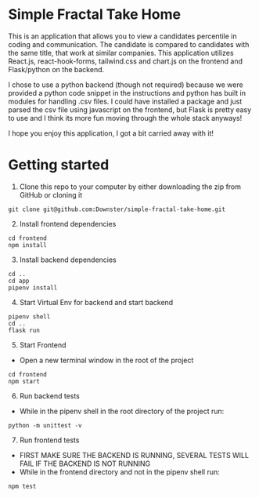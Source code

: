 # Simple Fractal Take Home

This is an application that allows you to view a candidates percentile in coding and communication.
The candidate is compared to candidates with the same title, that work at similar companies. This application utilizes React.js, react-hook-forms, tailwind.css and chart.js on the frontend and Flask/python on the backend. 

I chose to use a python backend (though not required) because we were provided a python code snippet in the instructions and python has built in modules for handling .csv files. I could have installed a package and just parsed the csv file using javascript on the frontend, but Flask is pretty easy to use and I think its more fun moving through the whole stack anyways!

I hope you enjoy this application, I got a bit carried away with it!

# Getting started

1) Clone this repo to your computer by either downloading the zip from GitHub or cloning it
``` 
git clone git@github.com:Downster/simple-fractal-take-home.git 
```


2) Install frontend dependencies
``` 
cd frontend 
npm install
```
3) Install backend dependencies
```
cd ..
cd app
pipenv install
```

4) Start Virtual Env for backend and start backend
```
pipenv shell
cd ..
flask run
```

5) Start Frontend
* Open a new terminal window in the root of the project
```
cd frontend
npm start
```

6) Run backend tests
* While in the pipenv shell in the root directory of the project run:
```
python -m unittest -v
```

7) Run frontend tests
* FIRST MAKE SURE THE BACKEND IS RUNNING, SEVERAL TESTS WILL FAIL IF THE BACKEND IS NOT RUNNING
* While in the frontend directory and not in the pipenv shell run:
```
npm test
```



